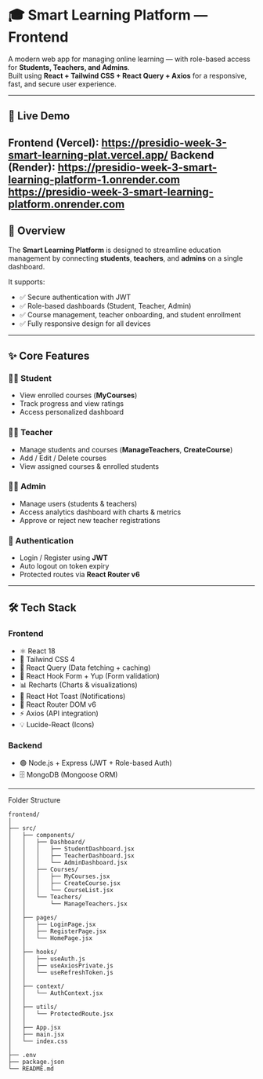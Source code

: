 # 🎓 Smart Learning Platform — Frontend

A modern web app for managing online learning — with role-based access for **Students, Teachers, and Admins**.  
Built using **React + Tailwind CSS + React Query + Axios** for a responsive, fast, and secure user experience.

---

## 🚀 Live Demo
**Frontend (Vercel):** https://presidio-week-3-smart-learning-plat.vercel.app/ 
**Backend (Render):** https://presidio-week-3-smart-learning-platform-1.onrender.com
                      https://presidio-week-3-smart-learning-platform.onrender.com
---

## 🧩 Overview

The **Smart Learning Platform** is designed to streamline education management by connecting **students**, **teachers**, and **admins** on a single dashboard.

It supports:
- ✅ Secure authentication with JWT  
- ✅ Role-based dashboards (Student, Teacher, Admin)  
- ✅ Course management, teacher onboarding, and student enrollment  
- ✅ Fully responsive design for all devices  

---

## ✨ Core Features

### 👨‍🎓 Student
- View enrolled courses (**MyCourses**)  
- Track progress and view ratings  
- Access personalized dashboard  

### 👩‍🏫 Teacher
- Manage students and courses (**ManageTeachers**, **CreateCourse**)  
- Add / Edit / Delete courses  
- View assigned courses & enrolled students  

### 🧑‍💼 Admin
- Manage users (students & teachers)  
- Access analytics dashboard with charts & metrics  
- Approve or reject new teacher registrations  

### 🔐 Authentication
- Login / Register using **JWT**  
- Auto logout on token expiry  
- Protected routes via **React Router v6**

---

## 🛠️ Tech Stack

### **Frontend**
- ⚛️ React 18  
- 🎨 Tailwind CSS 4  
- 🔁 React Query (Data fetching + caching)  
- 🧾 React Hook Form + Yup (Form validation)  
- 📊 Recharts (Charts & visualizations)  
- 🔔 React Hot Toast (Notifications)  
- 🧭 React Router DOM v6  
- ⚡ Axios (API integration)  
- 💡 Lucide-React (Icons)

### **Backend**
- 🟢 Node.js + Express (JWT + Role-based Auth)  
- 🗄️ MongoDB (Mongoose ORM)

---


Folder Structure
```
frontend/
│
├── src/
│   ├── components/
│   │   ├── Dashboard/
│   │   │   ├── StudentDashboard.jsx
│   │   │   ├── TeacherDashboard.jsx
│   │   │   └── AdminDashboard.jsx
│   │   ├── Courses/
│   │   │   ├── MyCourses.jsx
│   │   │   ├── CreateCourse.jsx
│   │   │   └── CourseList.jsx
│   │   └── Teachers/
│   │       └── ManageTeachers.jsx
│   │
│   ├── pages/
│   │   ├── LoginPage.jsx
│   │   ├── RegisterPage.jsx
│   │   └── HomePage.jsx
│   │
│   ├── hooks/
│   │   ├── useAuth.js
│   │   ├── useAxiosPrivate.js
│   │   └── useRefreshToken.js
│   │
│   ├── context/
│   │   └── AuthContext.jsx
│   │
│   ├── utils/
│   │   └── ProtectedRoute.jsx
│   │
│   ├── App.jsx
│   ├── main.jsx
│   └── index.css
│
├── .env
├── package.json
└── README.md
```

